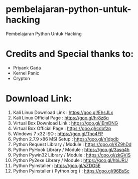 # pembelajaran-python-untuk-hacking
Pembelajaran Python Untuk Hacking

# Credits and Special thanks to:
- Priyank Gada
- Kernel Panic
- Crypton

# Download Link:
1. Kali Linux Download Link : https://goo.gl/EhsJLx
2. Kali Linux Official Page : https://goo.gl/hr8z6q
3. Virtual Box Download Link : https://goo.gl/iEmDNG
4. Virtual Box Official Page : https://goo.gl/cdofzp
5. Windows 7 x32 ISO : https://goo.gl/Tno4FP 
6. Python 2.7.9 x86 MSI Setup : https://goo.gl/n1dpdb
7. Python Request Library / Module : https://goo.gl/KZ9hDd
8. Python PyHook Library / Module : https://goo.gl/3asq4h
9. Python Pywin32 Library / Module : https://goo.gl/zkGVIS
10. Python Py2exe Library / Module : https://goo.gl/hbiJRU
11. Python Pyinstaller : https://goo.gl/sZDG5E
12. Python Pyinstaller ( Python.org ) : https://goo.gl/96BsSc
